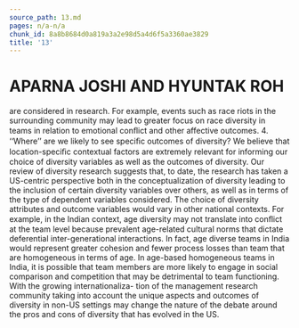 ```yaml
---
source_path: 13.md
pages: n/a-n/a
chunk_id: 8a8b8684d0a819a3a2e98d5a4d6f5a3360ae3829
title: '13'
---
```

# APARNA JOSHI AND HYUNTAK ROH

are considered in research. For example, events such as race riots in the surrounding community may lead to greater focus on race diversity in teams in relation to emotional conﬂict and other affective outcomes. 4. ‘‘Where’’ are we likely to see speciﬁc outcomes of diversity? We believe that location-speciﬁc contextual factors are extremely relevant for informing our choice of diversity variables as well as the outcomes of diversity. Our review of diversity research suggests that, to date, the research has taken a US-centric perspective both in the conceptualization of diversity leading to the inclusion of certain diversity variables over others, as well as in terms of the type of dependent variables considered. The choice of diversity attributes and outcome variables would vary in other national contexts. For example, in the Indian context, age diversity may not translate into conﬂict at the team level because prevalent age-related cultural norms that dictate deferential inter-generational interactions. In fact, age diverse teams in India would represent greater cohesion and fewer process losses than team that are homogeneous in terms of age. In age-based homogeneous teams in India, it is possible that team members are more likely to engage in social comparison and competition that may be detrimental to team functioning. With the growing internationaliza- tion of the management research community taking into account the unique aspects and outcomes of diversity in non-US settings may change the nature of the debate around the pros and cons of diversity that has evolved in the US.
